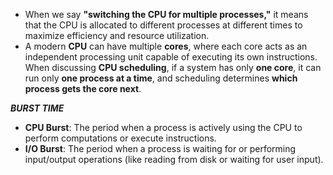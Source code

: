 
- When we say **"switching the CPU for multiple processes,"** it means that the CPU is allocated to different processes at different times to maximize efficiency and resource utilization.
- A modern **CPU** can have multiple **cores**, where each core acts as an independent processing unit capable of executing its own instructions. When discussing **CPU scheduling**, if a system has only **one core**, it can run only **one process at a time**, and scheduling determines **which process gets the core next**.

***BURST TIME***
- **CPU Burst**: The period when a process is actively using the CPU to perform computations or execute instructions.
- **I/O Burst**: The period when a process is waiting for or performing input/output operations (like reading from disk or waiting for user input).